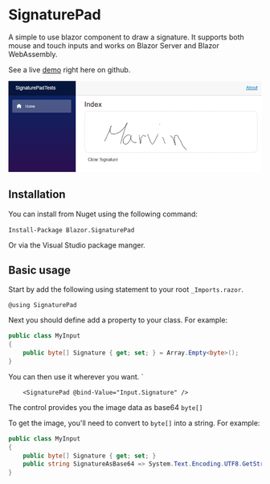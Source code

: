 # SignaturePad
A simple to use blazor component to draw a signature. It supports both mouse and touch inputs and works on Blazor Server and Blazor WebAssembly.

See a live [demo](https://marvinklein1508.github.io/SignaturePad/) right here on github.

![SignaturePad Demo](images/demo.png)

## Installation

You can install from Nuget using the following command:

`Install-Package Blazor.SignaturePad`

Or via the Visual Studio package manger.

## Basic usage
Start by add the following using statement to your root `_Imports.razor`.

    @using SignaturePad

Next you should define add a property to your class. For example:
```csharp
public class MyInput
{
    public byte[] Signature { get; set; } = Array.Empty<byte>();
}
```

You can then use it wherever you want. `
```
    <SignaturePad @bind-Value="Input.Signature" />
```

The control provides you the image data as base64 `byte[]`

To get the image, you'll need to convert to `byte[]` into a string. For example:

```csharp
public class MyInput
{
    public byte[] Signature { get; set; }
    public string SignatureAsBase64 => System.Text.Encoding.UTF8.GetString(Signature);
}
```
